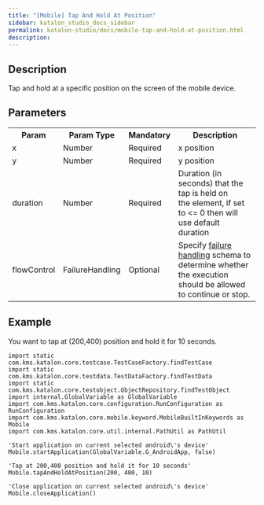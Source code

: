 ```yaml
---
title: "[Mobile] Tap And Hold At Position" 
sidebar: katalon_studio_docs_sidebar
permalink: katalon-studio/docs/mobile-tap-and-hold-at-position.html 
description: 
---
```

Description
-----------

Tap and hold at a specific position on the screen of the mobile device.

Parameters
----------

<table class="" style="table-layout: fixed;"><colgroup class="" style=""><col class="" style=""><col class="" style=""><col class="" style=""><col class="" style=""></colgroup><tbody class="" style=""><tr class="" style=""><th class="" style="">Param</th><th class="" style="">Param Type</th><th class="" colspan="1" style="">Mandatory</th><th class="" colspan="1" style="">Description</th></tr><tr class="" style=""><td class="" colspan="1" style="">x</td><td class="" colspan="1" style="">Number</td><td class="" colspan="1" style="">Required</td><td class="" colspan="1" style="">x position</td></tr><tr class="" style=""><td class="" colspan="1" style="">y</td><td class="" colspan="1" style="">Number</td><td class="" colspan="1" style="">Required</td><td class="" colspan="1" style="">y position</td></tr><tr class="" style=""><td class="" colspan="1" style="">duration</td><td class="" colspan="1" style=""><span class="" style="">Number</span></td><td class="" colspan="1" style="">Required</td><td class="" colspan="1" style=""><span style="" class="">Duration (in seconds) that the tap&nbsp;</span>is held<span style="" class="">&nbsp;on the&nbsp;</span>element,<span style="" class="">&nbsp;if set to &lt;= 0 then will use default duration</span></td></tr><tr class="" style=""><td class="" style=""><span style="" class="">flowControl</span></td><td class="" style=""><span style="" class="">FailureHandling</span></td><td class="" colspan="1" style="">Optional</td><td class="" colspan="1" style=""><span style="" class="">Spec</span><span class="" style="">ify </span><a href="https://docs.katalon.com/x/qAAM" rel="nofollow" class="" style="">failure handling</a><span class="" style=""> schema to determine whether the execution should be allowed to continue or stop.</span></td></tr></tbody></table>

Example 
--------

You want to tap at (200,400) position and hold it for 10 seconds.

```
import static com.kms.katalon.core.testcase.TestCaseFactory.findTestCase
import static com.kms.katalon.core.testdata.TestDataFactory.findTestData
import static com.kms.katalon.core.testobject.ObjectRepository.findTestObject
import internal.GlobalVariable as GlobalVariable
import com.kms.katalon.core.configuration.RunConfiguration as RunConfiguration
import com.kms.katalon.core.mobile.keyword.MobileBuiltInKeywords as Mobile
import com.kms.katalon.core.util.internal.PathUtil as PathUtil

'Start application on current selected android\'s device'
Mobile.startApplication(GlobalVariable.G_AndroidApp, false)

'Tap at 200,400 position and hold it for 10 seconds'
Mobile.tapAndHoldAtPosition(200, 400, 10)

'Close application on current selected android\'s device'
Mobile.closeApplication()
```